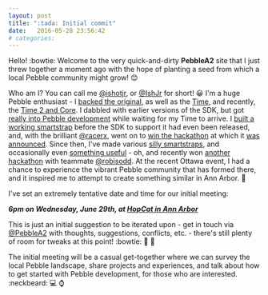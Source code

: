 ```yaml
---
layout: post
title: ":tada: Initial commit"
date:   2016-05-28 23:56:42
# categories: 
---
```


Hello! :bowtie:  Welcome to the very quick-and-dirty **PebbleA2** site that I just threw together a moment ago with the hope of planting a seed from which a local Pebble community might grow! :blush:  

Who am I?  You can call me [@ishotjr](https://github.com/ishotjr), or [@IshJr](https://twitter.com/IShJR) for short! :grinning:  I'm a huge Pebble enthusiast - I [backed the original](http://ishotjr.com/pebble-digital-watches-are-a-pretty-neat-idea/), as well as the [Time](https://twitter.com/IShJR/status/570245832022208514), and recently, the [Time 2 and Core](https://www.kickstarter.com/projects/597507018/pebble-2-time-2-and-core-an-entirely-new-3g-ultra).  I dabbled with earlier versions of the SDK, but got [really into Pebble development](http://ishotjr.com/tag/pw-dos/) while waiting for my Time to arrive.  I [built a working smartstrap](https://twitter.com/IShJR/status/638181644566949893) before the SDK to support it had even been released, and, with the brilliant [@racerx](https://github.com/racerx), went on to [win the hackathon](https://twitter.com/HackDads/status/640749685955629056) at which it [was announced](http://pebblerocksboulder.com/).  Since then, I've made various [silly smartstraps](http://ishotjr.github.io/2015/11/29/pw-dos-touchscreen-keyboard-pebble-smartstrap.html), and occasionally even [something useful](https://github.com/ishotjr/rephone-smartstrap/wiki) - oh, and recently won [another hackathon](https://twitter.com/IShJR/status/716736028271329281) with teammate [@robisodd](https://github.com/robisodd).  At the recent Ottawa event, I had a chance to experience the vibrant Pebble community that has formed there, and it inspired me to attempt to create something similar in Ann Arbor. :triumph:  

I've set an extremely tentative date and time for our initial meeting:  

***6pm on Wednesday, June 29th, at [HopCat in Ann Arbor](http://hopcat.com/ann-arbor)***

This is just an initial suggestion to be iterated upon - get in touch via [@PebbleA2](https://twitter.com/PebbleA2) with thoughts, suggestions, conflicts, etc. - there's still plenty of room for tweaks at this point! :bowtie: :thought_balloon: :calendar:  

The initial meeting will be a casual get-together where we can survey the local Pebble landscape, share projects and experiences, and talk about how to get started with Pebble development, for those who are interested.  :neckbeard: :computer: :watch:  	

